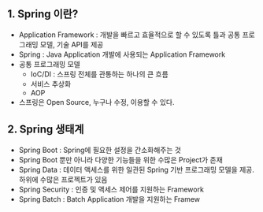## 1. Spring 이란?
- Application Framework : 개발을 빠르고 효율적으로 할 수 있도록 틀과 공통 프로그래밍 모델, 기술 API를 제공
- Spring : Java Application 개발에 사용되는 Application Framework
- 공통 프로그래밍 모델 
	- IoC/DI : 스프링 전체를 관통하는 하나의 큰 흐름
	- 서비스 추상화 
	- AOP
- 스프링은 Open Source, 누구나 수정, 이용할 수 있다.
## 2. Spring 생태계
- Spring Boot : Spring에 필요한 설정을 간소화해주는 것
- Spring Boot 뿐만 아니라 다양한 기능들을 위한 수많은 Project가 존재
- Spring Data : 데이터 액세스를 위한 일관된 Spring 기반 프로그래밍 모델을 제공. 하위에 수많은 프로젝트가 있음
- Spring Security : 인증 및 액세스 제어를 지원하는 Framework
- Spring Batch : Batch Application 개발을 지원하는 Framew